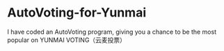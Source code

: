 # AutoVoting-for-Yunmai
I have coded an AutoVoting program, giving you a chance to be the most popular on YUNMAI VOTING（云麦投票） 
